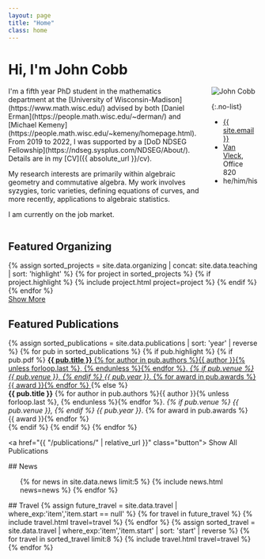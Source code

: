 ```yaml
---
layout: page
title: "Home"
class: home
---
```

<!-- Global site tag (gtag.js) - Google Analytics -->
<script async src="https://www.googletagmanager.com/gtag/js?id=UA-145239790-1"></script>
<script>
  window.dataLayer = window.dataLayer || [];
  function gtag(){dataLayer.push(arguments);}
  gtag('js', new Date());

  gtag('config', 'UA-145239790-1');
</script>


# Hi, I'm John Cobb

<div class="columns" markdown="1">

<div class="intro" markdown="1">
I'm a fifth year PhD student in the mathematics department at the [University of Wisconsin-Madison](https://www.math.wisc.edu/) advised by both [Daniel Erman](https://people.math.wisc.edu/~derman/) and [Michael Kemeny](https://people.math.wisc.edu/~kemeny/homepage.html). From 2019 to 2022, I was supported by a [DoD NDSEG Fellowship](https://ndseg.sysplus.com/NDSEG/About/). Details are in my [CV]({{ absolute_url }}/cv).

My research interests are primarily within algebraic geometry and commutative algebra. My work involves syzygies, toric varieties, defining equations of curves, and more recently, applications to algebraic statistics.

I am currently on the job market.
</div>

<div class="me" markdown="1">
<picture>
  <source srcset='/images/john_SCGP.webp' type='image/webp' />
  <img
    src='/images/john_SCGP$.jpg'
    alt='John Cobb'/>
</picture>

{:.no-list}
* <i class="fas fa-envelope-square" aria-hidden="true"></i> <a href="mailto:{{ site.email }}">{{ site.email }}</a>
* <i class="fas fa-map-marker-alt" aria-hidden="true"></i> <a href="https://www.google.com/maps/dir/?api=1&destination=Van+Vleck+Hall%2C+Madison%2C+WI">Van Vleck</a>, Office 820
* he/him/his
</div>
</div>
<!--- Put stuff here when ready -->


## Featured Organizing

<div class="featured-projects">
  {% assign sorted_projects = site.data.organizing | concat: site.data.teaching | sort: 'highlight' %}
  {% for project in sorted_projects %}
    {% if project.highlight %}
      {% include project.html project=project %}
    {% endif %}
  {% endfor %}
</div>
<a href="{{ "/teaching/" | relative_url }}" class="button">
  <i class="fas fa-chevron-circle-right" aria-hidden="true"></i>
  Show More
</a>

## Featured Publications

<div class="featured-publications">
  {% assign sorted_publications = site.data.publications | sort: 'year' | reverse %}
  {% for pub in sorted_publications %}
    {% if pub.highlight %}
      {% if pub.pdf %}
        <a href="{{ pub.pdf }}" class="publication">
          <strong>{{ pub.title }}</strong>
          <span class="authors">{% for author in pub.authors %}{{ author }}{% unless forloop.last %}, {% endunless %}{% endfor %}</span>.
          <i>{% if pub.venue %} {{  pub.venue }}, {% endif %} {{ pub.year }}</i>.
          {% for award in pub.awards %}<br/><span class="award"><i class="fas fa-{% if award == "Best Paper Award" %}trophy{% else %}award{% endif %}" aria-hidden="true"></i> {{ award }}</span>{% endfor %}
        </a>
      {% else %}
        <div class="publication">
          <strong>{{ pub.title }}</strong>
          <span class="authors">{% for author in pub.authors %}{{ author }}{% unless forloop.last %}, {% endunless %}{% endfor %}</span>.
          <i>{% if pub.venue %} {{  pub.venue }}, {% endif %} {{ pub.year }}</i>.
          {% for award in pub.awards %}<br/><span class="award"><i class="fas fa-{% if award == "Best Paper Award" %}trophy{% else %}award{% endif %}" aria-hidden="true"></i> {{ award }}</span>{% endfor %}
        </div>
      {% endif %}
    {% endif %}
  {% endfor %}
</div>

<a href="{{ "/publications/" | relative_url }}" class="button">
  <i class="fas fa-chevron-circle-right" aria-hidden="true"></i>
  Show All Publications
</a>

<div class="news-travel" markdown="1">

<div class="news" markdown="1">
## News

<ul>
{% for news in site.data.news limit:5 %}
  {% include news.html news=news %}
{% endfor %}
</ul>

</div>

<div class="travel" markdown="1">
## Travel

<table>
<tbody>
{% assign future_travel = site.data.travel | where_exp:'item','item.start == null' %}
{% for travel in future_travel %}
  {% include travel.html travel=travel %}
{% endfor %}
{% assign sorted_travel = site.data.travel | where_exp:'item','item.start' | sort: 'start' | reverse %}
{% for travel in sorted_travel limit:8 %}
  {% include travel.html travel=travel %}
{% endfor %}
</tbody>
</table>

</div>

</div>
